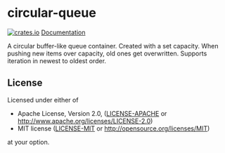 # circular-queue

[![crates.io](https://img.shields.io/crates/v/circular-queue.svg)](https://crates.io/crates/circular-queue)
[Documentation](https://docs.rs/circular-queue)

A circular buffer-like queue container. Created with a set capacity. When pushing new items over capacity, old ones get overwritten. Supports iteration in newest to oldest order.

## License

Licensed under either of

* Apache License, Version 2.0, ([LICENSE-APACHE](LICENSE-APACHE) or http://www.apache.org/licenses/LICENSE-2.0)
* MIT license ([LICENSE-MIT](LICENSE-MIT) or http://opensource.org/licenses/MIT)

at your option.
